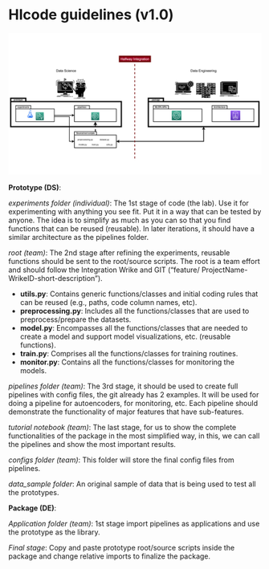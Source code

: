 # HIcode guidelines (v1.0)
<img src="./docs/Slide2.PNG">


**Prototype (DS)**:

*experiments folder (individual)*:
The 1st stage of code (the lab). Use it for experimenting with anything you see fit. Put it in a way that can be tested by anyone. The idea is to simplify as much as you can so that you find functions that can be reused (reusable). In later iterations, it should have a similar architecture as the pipelines folder.

*root (team)*:
The 2nd stage after refining the experiments, reusable functions should be sent to the root/source scripts. The root is a team effort and should follow the Integration Wrike and GIT (“feature/ ProjectName-WrikeID-short-description”).

- **utils.py**: Contains generic functions/classes and initial coding rules that can be reused (e.g., paths, code column names, etc).
- **preprocessing.py**: Includes all the functions/classes that are used to preprocess/prepare the datasets.
- **model.py**: Encompasses all the functions/classes that are needed to create a model and support model visualizations, etc. (reusable functions).
- **train.py**: Comprises all the functions/classes for training routines.
- **monitor.py**: Contains all the functions/classes for monitoring the models.

*pipelines folder (team)*:
The 3rd stage, it should be used to create full pipelines with config files, the git already has 2 examples. It will be used for doing a pipeline for autoencoders, for monitoring, etc. Each pipeline should demonstrate the functionality of major features that have sub-features.

*tutorial notebook (team)*:
The last stage, for us to show the complete functionalities of the package in the most simplified way, in this, we can call the pipelines and show the most important results.

*configs folder (team)*:
This folder will store the final config files from pipelines.

*data_sample folder*:
An original sample of data that is being used to test all the prototypes.

**Package (DE)**:

*Application folder (team)*:
1st stage import pipelines as applications and use the prototype as the library.

*Final stage*:
Copy and paste prototype root/source scripts inside the package and change relative imports to finalize the package.

